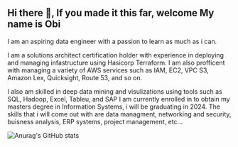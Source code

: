 ## Hi there 👋, If you made it this far, welcome My name is Obi
I am an aspiring data engineer with a passion to learn as much as i can.

I am a solutions architect certification holder with experience in deploying and managing infastructure using Hasicorp Terraform. 
I am also profficent with managing a variety of AWS services such as IAM, EC2, VPC S3, Amazon Lex, Quicksight, Route 53, and so on.

I also am skilled in deep data mining and visulizations using tools such as SQL, Hadoop, Excel, Tableu, and SAP
I am currently enrolled in to obtain my masters degree in Information Systems, i will be graduating in 2024. The skills that i will come out with are 
data managment, networking and security, buisness analysis, ERP systems, project management, etc...

![Anurag's GitHub stats](https://github-readme-stats.vercel.app/api?username=Obi256&theme=shadow_red=true)
